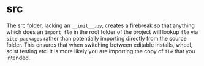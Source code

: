# src

The src folder, lacking an `__init__.py`, creates a firebreak so that anything which does an `import fle` in the root folder of the project will lookup `fle` via `site-packages` rather than potentially importing directly from the source folder.
This ensures that when switching between editable installs, wheel, sdist testing etc. it is more likely you are importing the copy of `fle` that you intended.
